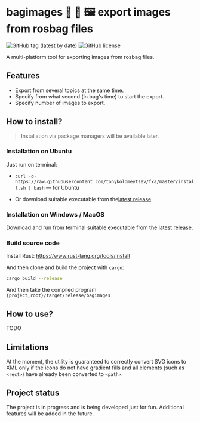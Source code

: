 #  bagimages 🤖 👜 🖼️ export images from rosbag files

![GitHub tag (latest by date)](https://img.shields.io/github/v/tag/tonykolomeytsev/bagimages?label=version) 
![GitHub license](https://img.shields.io/github/license/tonykolomeytsev/bagimages)

A multi-platform tool for exporting images from rosbag files.

## Features

- Export from several topics at the same time.
- Specify from what second (in bag's time) to start the export.
- Specify number of images to export.

## How to install?

> Installation via package managers will be available later.

### Installation on Ubuntu

Just run on terminal:

* `curl -o- https://raw.githubusercontent.com/tonykolomeytsev/fxa/master/install.sh | bash` — for Ubuntu

* Or download suitable executable from the[latest release](https://github.com/tonykolomeytsev/fxa/releases/latest).

### Installation on Windows / MacOS

Download and run from terminal suitable executable from the [latest release](https://github.com/tonykolomeytsev/fxa/releases/latest).

### Build source code

Install Rust: https://www.rust-lang.org/tools/install

And then clone and build the project with `cargo`:

```bash
cargo build --release
```

And then take the compiled program `{project_root}/target/release/bagimages`

## How to use?

TODO

## Limitations

At the moment, the utility is guaranteed to correctly convert SVG icons to XML only if the icons do not have gradient fills and all elements (such as `<rect>`) have already been converted to `<path>`.

## Project status

The project is in progress and is being developed just for fun. Additional features will be added in the future.
